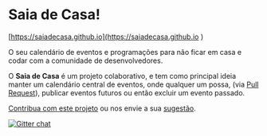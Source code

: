 # Saia de Casa!

[https://saiadecasa.github.io](https://saiadecasa.github.io
)

O seu calendário de eventos e programações para não ficar em casa e codar com a comunidade de desenvolvedores.

O **Saia de Casa** é um projeto colaborativo, e tem como principal ideia manter um calendário central de eventos, onde qualquer um possa, (via [Pull Request](https://github.com/saiadecasa/saiadecasa.github.io/pulls)), publicar eventos futuros ou então excluir um evento passado.

[Contribua com este projeto](CONTRIBUTING.md) ou nos envie a sua [sugestão](https://github.com/saiadecasa/saiadecasa.github.io/issues).


[![Gitter chat](https://badges.gitter.im/saiadecasa.png)](https://gitter.im/saiadecasa)
